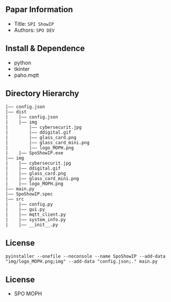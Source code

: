 ## Papar Information
- Title:  `SPI ShowIP`
- Authors:  `SPO DEV`

## Install & Dependence
- python
- tkinter
- paho.mqtt

## Directory Hierarchy
```
|—— config.json
|—— dist
|    |—— config.json
|    |—— img
|        |—— cybersecurit.jpg
|        |—— ddigital.gif
|        |—— glass_card.png
|        |—— glass_card_mini.png
|        |—— logo_MOPH.png
|    |—— SpoShowIP.exe
|—— img
|    |—— cybersecurit.jpg
|    |—— ddigital.gif
|    |—— glass_card.png
|    |—— glass_card_mini.png
|    |—— logo_MOPH.png
|—— main.py
|—— SpoShowIP.spec
|—— src
|    |—— config.py
|    |—— gui.py
|    |—— mqtt_client.py
|    |—— system_info.py
|    |—— __init__.py
```
## License
```
pyinstaller --onefile --noconsole --name SpoShowIP --add-data "img/logo_MOPH.png;img" --add-data "config.json;." main.py
```

## License
- SPO MOPH


```
```
